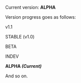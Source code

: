 Current version: **ALPHA**





Version progress goes as follows:

v1.1

STABLE (v1.0)

BETA

INDEV

**ALPHA *(Current)***

And so on.
